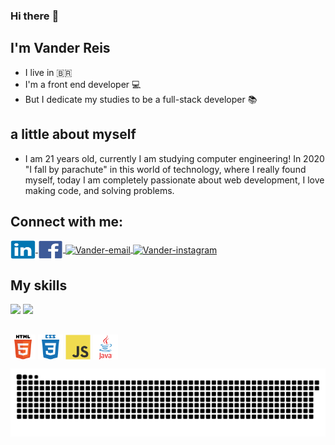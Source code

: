 ### Hi there :wave:

## I'm Vander Reis
  
  - I live in 🇧🇷
  - I'm a front end developer :computer: 
  - But I dedicate my studies to be a full-stack developer :books:

## a little about myself

 - I am 21 years old, currently I am studying computer engineering!
In 2020 "I fall by parachute" in this world of technology, where I really found myself, today I am completely passionate about web development, I love making code, and solving problems.

  

<!--
**Vander-Reis/Vander-Reis** is a ✨ _special_ ✨ repository because its `README.md` (this file) appears on your GitHub profile.

Here are some ideas to get you started:

- 🔭 I’m currently working on ...
- 🌱 I’m currently learning ...
- 👯 I’m looking to collaborate on ...
- 🤔 I’m looking for help with ...
- 💬 Ask me about ...
- 📫 How to reach me: ...
- 😄 Pronouns: ...
- ⚡ Fun fact: ...
-->


<div>
  <h2>Connect with me:</h2>
  <a  href="https://www.linkedin.com/in/vander-reis-044163201/" target="_blank">
    <img align="center" alt="Vander-linkedin" height="30" width="40" src="https://raw.githubusercontent.com/devicons/devicon/master/icons/linkedin/linkedin-original.svg"                 style="max-width:100%;"/>
  </a>
  
   <a  href="https://www.facebook.com/vander.reys/" target="_blank">
    <img align="center" alt="Vander-facebook" height="30" width="40" src="https://raw.githubusercontent.com/devicons/devicon/master/icons/facebook/facebook-original.svg"                 style="max-width:100%;"/>
  </a>
  
   <a  href="mailto:vanderreis2017@outlook.com" target="_blank">
    <img align="center" alt="Vander-email" height="30" width="30" src="https://i.pinimg.com/originals/8f/c3/7b/8fc37b74b608a622588fbaa361485f32.png"                 style="max-width:100%;"/>
  </a>
  
  <a  href="https://www.instagram.com/vander_reys/" target="_blank">
    <img align="center" alt="Vander-instagram" height="30" width="30" src="https://cdn.icon-icons.com/icons2/836/PNG/64/Instagram_icon-icons.com_66804.png" style="max-width:100%;"/>
  </a>
</div>


## My skills

<div>
<img src="https://github-readme-stats.vercel.app/api?username=Vander-Reis&show_icons=true&theme=dracula&include_all_commits=true&count_private=true">
<img src="https://github-readme-stats.vercel.app/api/top-langs/?username=Vander-Reis&layout=compact&langs_count=16&theme=dracula">

</div>

##

<div>
    
   <img align="center" alt="Vander-instagram"  width="40" src="https://raw.githubusercontent.com/devicons/devicon/master/icons/html5/html5-original-wordmark.svg" style="max-width:100%;"/>
  
   <img align="center" alt="Vander-instagram"  width="40" src="https://raw.githubusercontent.com/devicons/devicon/master/icons/css3/css3-plain-wordmark.svg" style="max-width:100%;"/>
  
   <img align="center" alt="Vander-instagram"  width="40" src="https://raw.githubusercontent.com/devicons/devicon/master/icons/javascript/javascript-original.svg" style="max-width:100%;"/>
  
   <img align="center" alt="Vander-instagram"  width="40" src="https://raw.githubusercontent.com/devicons/devicon/master/icons/java/java-original-wordmark.svg" style="max-width:100%;"/>
  
</div>


![Snake animation](https://github.com/Vander-Reis/Vander-Reis/blob/main/Vander-Reisoutput/github-contribution-grid-snake.svg)


